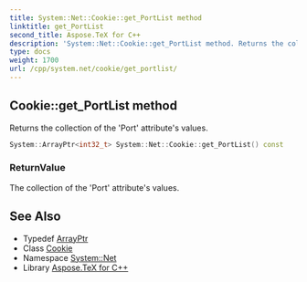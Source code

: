 ```yaml
---
title: System::Net::Cookie::get_PortList method
linktitle: get_PortList
second_title: Aspose.TeX for C++
description: 'System::Net::Cookie::get_PortList method. Returns the collection of the ''Port'' attribute''s values in C++.'
type: docs
weight: 1700
url: /cpp/system.net/cookie/get_portlist/
---
```

## Cookie::get_PortList method


Returns the collection of the 'Port' attribute's values.

```cpp
System::ArrayPtr<int32_t> System::Net::Cookie::get_PortList() const
```


### ReturnValue

The collection of the 'Port' attribute's values.

## See Also

* Typedef [ArrayPtr](../../../system/arrayptr/)
* Class [Cookie](../)
* Namespace [System::Net](../../)
* Library [Aspose.TeX for C++](../../../)
